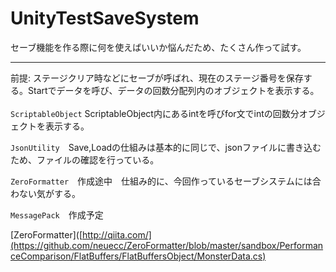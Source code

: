 # UnityTestSaveSystem

セーブ機能を作る際に何を使えばいいか悩んだため、たくさん作って試す。
_______________________________________________________________________________________________________________________________
前提: ステージクリア時などにセーブが呼ばれ、現在のステージ番号を保存する。Startでデータを呼び、データの回数分配列内のオブジェクトを表示する。
<br><br>
`ScriptableObject` ScriptableObject内にあるintを呼びfor文でintの回数分オブジェクトを表示する。  

`JsonUtility`　Save,Loadの仕組みは基本的に同じで、jsonファイルに書き込むため、ファイルの確認を行っている。　　

`ZeroFormatter`　作成途中　仕組み的に、今回作っているセーブシステムには合わない気がする。

`MessagePack`　作成予定  

[ZeroFormatter]([http://qiita.com/](https://github.com/neuecc/ZeroFormatter/blob/master/sandbox/PerformanceComparison/FlatBuffers/FlatBuffersObject/MonsterData.cs)
